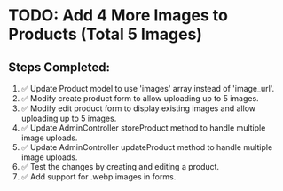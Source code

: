 # TODO: Add 4 More Images to Products (Total 5 Images)

## Steps Completed:
1. ✅ Update Product model to use 'images' array instead of 'image_url'.
2. ✅ Modify create product form to allow uploading up to 5 images.
3. ✅ Modify edit product form to display existing images and allow uploading up to 5 images.
4. ✅ Update AdminController storeProduct method to handle multiple image uploads.
5. ✅ Update AdminController updateProduct method to handle multiple image uploads.
6. ✅ Test the changes by creating and editing a product.
7. ✅ Add support for .webp images in forms.

